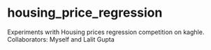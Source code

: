 # housing_price_regression
Experiments writh Housing prices regression competition on kaghle.
Collaborators:
Myself and Lalit Gupta
